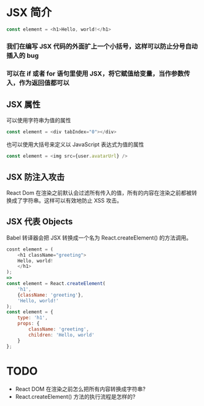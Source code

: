 # JSX 简介
```javascript
const element = <h1>Hello, world!</h1>
```
### 我们在编写 JSX 代码的外面扩上一个小括号，这样可以防止分号自动插入的 bug

### 可以在 if 或者 for 语句里使用 JSX，将它赋值给变量，当作参数传入，作为返回值都可以

## JSX 属性
可以使用字符串为值的属性
```javascript
const element = <div tabIndex="0"></div>
```
也可以使用大括号来定义以 JavaScript 表达式为值的属性
```javascript
const element = <img src={user.avatarUrl} />
```

## JSX 防注入攻击
React Dom 在渲染之前默认会过滤所有传入的值，所有的内容在渲染之前都被转换成了字符串。这样可以有效地防止 XSS 攻击。

## JSX 代表 Objects
Babel 转译器会把 JSX 转换成一个名为 React.createElement() 的方法调用。
```javascript
cosnt element = (
    <h1 className="greeting">
    Hello, world!
    </h1>
);
=>
const element = React.createElement(
    'h1',
    {className: 'greeting'},
    'Hello, world!'
);
const element = {
    type: 'h1',
    props: {
        className: 'greeting',
        children: 'Hello, world'
    }
};
```

# TODO
- React DOM 在渲染之前怎么把所有内容转换成字符串?
- React.createElement() 方法的执行流程是怎样的?
